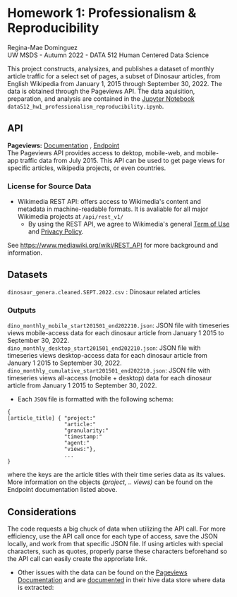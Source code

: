 # Homework 1: Professionalism & Reproducibility 
Regina-Mae Dominguez  
UW MSDS - Autumn 2022 - DATA 512 Human Centered Data Science

This project constructs, analysizes, and publishes a dataset of monthly article traffic for a select set of pages, a subset of Dinosaur articles, from English Wikipedia from January 1, 2015 through September 30, 2022. The data is obtained through the Pageviews API. The data aquisition, preparation, and analysis are contained in the [Jupyter Notebook](data512_hw1_professionalism_reproducibility.ipynb) `data512_hw1_professionalism_reproducibility.ipynb`.

## API
**Pageviews:** [Documentation](https://wikitech.wikimedia.org/wiki/Analytics/AQS/Pageviews) , 
[Endpoint](https://wikimedia.org/api/rest_v1/#!/Pageviews_data/get_metrics_pageviews_aggregate_project_access_agent_granularity_start_end)  
The Pageviews API provides access to dektop, mobile-web, and mobile-app traffic data from July 2015. This API can be used to get page views for specific articles, wikipedia projects, or even countries. 

### License for Source Data 
* Wikimedia REST API: offers access to Wikimedia's content and metadata in machine-readable formats. It is avaliable for all major Wikimedia projects at `/api/rest_v1/`
  * By using the REST API, we agree to Wikimedia's general [Term of Use](https://foundation.wikimedia.org/wiki/Terms_of_Use/en) and [Privacy Policy](https://foundation.wikimedia.org/wiki/Privacy_policy).
  
See https://www.mediawiki.org/wiki/REST_API for more background and information.

## Datasets 
`dinosaur_genera.cleaned.SEPT.2022.csv` : Dinosaur related articles  

### Outputs
`dino_monthly_mobile_start201501_end202210.json`: JSON file with timeseries views mobile-access data for each dinosaur article from January 1 2015 to September 30, 2022.  
`dino_monthly_desktop_start201501_end202210.json`: JSON file with timeseries views desktop-access data for each dinosaur article from January 1 2015 to September 30, 2022.  
`dino_monthly_cumulative_start201501_end202210.json`: JSON file with timeseries views all-access (mobile + desktop) data for each dinosaur article from January 1 2015 to September 30, 2022.  
* Each `JSON` file is formatted with the following schema:  
```
{
[article_title] { "project:"
                  "article:"
                  "granularity:"
                  "timestamp:"
                  "agent:"
                  "views:"}, 
                  ...
}
```
where the keys are the article titles with their time series data as its values. More information on the objects _(project, .. views)_ can be found on the Endpoint documentation listed above. 

## Considerations 
The code requests a big chuck of data when utilizing the API call. For more efficiency, use the API call once for each type of access, save the JSON locally, and work from that specific JSON file. If using articles with special characters, such as quotes, properly parse these characters beforehand so the API call can easily create the approriate link.
* Other issues with the data can be found on the [Pageviews Documentation](https://wikitech.wikimedia.org/wiki/Analytics/AQS/Pageviews) and are [documented](https://wikitech.wikimedia.org/wiki/Analytics/Data_Lake/Traffic/Pageview_hourly#Changes_and_known_problems_since_2015-06-16) in their hive data store where data is extracted: 
